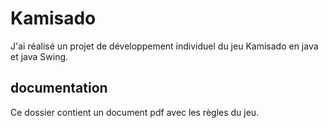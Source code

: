 
# Kamisado 

J'ai réalisé un projet de développement individuel du jeu Kamisado en java et java Swing.

## documentation
Ce dossier contient un document pdf avec les règles du jeu.

